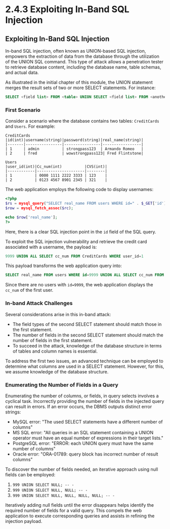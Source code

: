 # 2.4.3 Exploiting In-Band SQL Injection

## Exploiting In-Band SQL Injection

In-band SQL injection, often known as UNION-based SQL injection, empowers the extraction of data from the database through the utilization of the UNION SQL command. This type of attack allows a penetration tester to retrieve database content, including the database name, table schemas, and actual data.

As illustrated in the initial chapter of this module, the UNION statement merges the result sets of two or more SELECT statements. For instance:

```sql
SELECT <field list> FROM <table> UNION SELECT <field list> FROM <another table>;
```

### First Scenario

Consider a scenario where the database contains two tables: `CreditCards` and `Users`. For example:

```plaintext
CreditCards
|id(int)|username(string)|password(string)|real_name(string)|
|-------|----------------|----------------|-----------------|
| 1     | admin          | strongpass123  | Armando Romeo   |
| 2     | fred           | wowstrongpass123| Fred Flintstone|

Users
|user_id(int)|Cc_num(int)          |CVS(int)|
|------------|---------------------|--------|
| 1          | 0000 1111 2222 3333 | 123    |
| 2          | 0123 4567 8901 2345 | 321    |
```

The web application employs the following code to display usernames:

```php
<?php
$rs = mysql_query("SELECT real_name FROM users WHERE id=" . $_GET['id'] . ";");
$row = mysql_fetch_assoc($rc);

echo $row['real_name'];
?>
```

Here, there is a clear SQL injection point in the `id` field of the SQL query.

To exploit the SQL injection vulnerability and retrieve the credit card associated with a username, the payload is:

```sql
9999 UNION ALL SELECT cc_num FROM CreditCards WHERE user_id=1
```

This payload transforms the web application query into:

```sql
SELECT real_name FROM users WHERE id=9999 UNION ALL SELECT cc_num FROM CreditCards WHERE user_id=1;
```

Since there are no users with `id=9999`, the web application displays the `cc_num` of the first user.

### In-band Attack Challenges

Several considerations arise in this in-band attack:

* The field types of the second SELECT statement should match those in the first statement.
* The number of fields in the second SELECT statement should match the number of fields in the first statement.
* To succeed in the attack, knowledge of the database structure in terms of tables and column names is essential.

To address the first two issues, an advanced technique can be employed to determine what columns are used in a SELECT statement. However, for this, we assume knowledge of the database structure.

### Enumerating the Number of Fields in a Query

Enumerating the number of columns, or fields, in query selects involves a cyclical task. Incorrectly providing the number of fields in the injected query can result in errors. If an error occurs, the DBMS outputs distinct error strings:

* MySQL error: "The used SELECT statements have a different number of columns"
* MS SQL error: "All queries in an SQL statement containing a UNION operator must have an equal number of expressions in their target lists."
* PostgreSQL error: "ERROR: each UNION query must have the same number of columns"
* Oracle error: "ORA-01789: query block has incorrect number of result columns"

To discover the number of fields needed, an iterative approach using null fields can be employed:

1. `999 UNION SELECT NULL; -- -`
2. `999 UNION SELECT NULL, NULL; -- -`
3. `999 UNION SELECT NULL, NULL, NULL, NULL; -- -`

Iteratively adding null fields until the error disappears helps identify the required number of fields for a valid query. This compels the web application to execute corresponding queries and assists in refining the injection payload.

##

